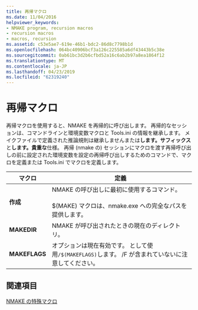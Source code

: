```yaml
---
title: 再帰マクロ
ms.date: 11/04/2016
helpviewer_keywords:
- NMAKE program, recursion macros
- recursion macros
- macros, recursion
ms.assetid: c53e5ae7-619e-46b1-bdc2-86d8c7798b1d
ms.openlocfilehash: 064bc40906bcf3a126c225585a6df43443b5c38e
ms.sourcegitcommit: 0ab61bc3d2b6cfbd52a16c6ab2b97a8ea1864f12
ms.translationtype: MT
ms.contentlocale: ja-JP
ms.lasthandoff: 04/23/2019
ms.locfileid: "62319240"
---
```

# <a name="recursion-macros"></a>再帰マクロ

再帰マクロを使用すると、NMAKE を再帰的に呼び出します。 再帰的なセッションは、コマンドラインと環境変数マクロと Tools.ini の情報を継承します。 メイクファイルで定義された推論規則は継承しませんまたは**します。サフィックス**と**します。貴重な**仕様。 再帰 (nmake の) セッションにマクロを渡す再帰呼び出しの前に設定された環境変数を設定の再帰呼び出しするためのコマンドで、マクロを定義または Tools.ini でマクロを定義します。

|マクロ|定義|
|-----------|----------------|
|**作成**|NMAKE の呼び出しに最初に使用するコマンド。<br /><br /> $(MAKE) マクロは、nmake.exe への完全なパスを提供します。|
|**MAKEDIR**|NMAKE が呼び出されたときの現在のディレクトリ。|
|**MAKEFLAGS**|オプションは現在有効です。 として使用`/$(MAKEFLAGS)`します。  /F が含まれていないに注意してください。|

## <a name="see-also"></a>関連項目

[NMAKE の特殊マクロ](special-nmake-macros.md)
